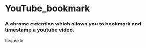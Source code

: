# YouTube_bookmark
### A chrome extention which allows you to bookmark and timestamp a youtube video.

fcvjhsklx
